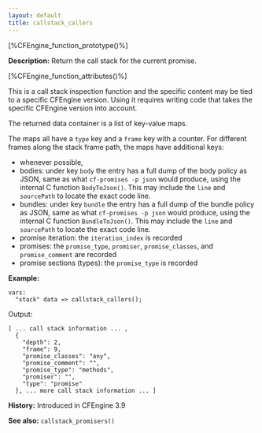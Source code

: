 ```yaml
---
layout: default
title: callstack_callers
---
```


[%CFEngine_function_prototype()%]

**Description:** Return the call stack for the current promise.

[%CFEngine_function_attributes()%]

This is a call stack inspection function and the specific content may be tied
to a specific CFEngine version. Using it requires writing code that takes the
specific CFEngine version into account.

The returned data container is a list of key-value maps.

The maps all have a `type` key and a `frame` key with a counter. For different
frames along the stack frame path, the maps have additional keys:

* whenever possible,
* bodies: under key `body` the entry has a full dump of the body policy as JSON, same as what `cf-promises -p json` would produce, using the internal C function `BodyToJson()`. This may include the `line` and `sourcePath` to locate the exact code line.
* bundles: under key `bundle` the entry has a full dump of the bundle policy as JSON, same as what `cf-promises -p json` would produce, using the internal C function `BundleToJson()`. This may include the `line` and `sourcePath` to locate the exact code line.
* promise iteration: the `iteration_index` is recorded
* promises: the `promise_type`, `promiser`, `promise_classes`, and `promise_comment` are recorded
* promise sections (types): the `promise_type` is recorded

**Example:**

```cf3
vars:
  "stack" data => callstack_callers();
```

Output:

```
[ ... call stack information ... ,
  {
    "depth": 2,
    "frame": 9,
    "promise_classes": "any",
    "promise_comment": "",
    "promise_type": "methods",
    "promiser": "",
    "type": "promise"
  }, ... more call stack information ... ]
```

**History:** Introduced in CFEngine 3.9

**See also:** `callstack_promisers()`
